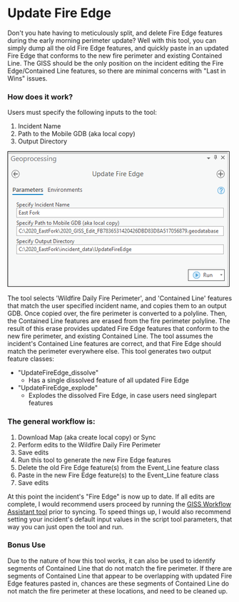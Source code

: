 # Update Fire Edge

Don't you hate having to meticulously split, and delete Fire Edge features during the early morning perimeter update? Well with this tool, you can simply dump all the old Fire Edge features, and quickly paste in an updated Fire Edge that conforms to the new fire perimeter and existing Contained Line. The GISS should be the only position on the incident editing the Fire Edge/Contained Line features, so there are minimal concerns with "Last in Wins" issues.

### How does it work?

Users must specify the following inputs to the tool:
1. Incident Name
2. Path to the Mobile GDB (aka local copy)
3. Output Directory

![screenshot_UpdateFireEdge_1.png](/docs/screenshot_UpdateFireEdge_1.png?raw=true)


The tool selects 'Wildfire Daily Fire Perimeter', and 'Contained Line' features that match the user specified incident name, and copies them to an output GDB. Once copied over, the fire perimeter is converted to a polyline. Then, the Contained Line features are erased from the fire perimeter polyline. The result of this erase provides updated Fire Edge features that conform to the new fire perimeter, and existing Contained Line. The tool assumes the incident's Contained Line features are correct, and that Fire Edge should match the perimeter everywhere else. This tool generates two output feature classes:

- "UpdateFireEdge_dissolve"
    - Has a single dissolved feature of all updated Fire Edge
- "UpdateFireEdge_explode"
    - Explodes the dissolved Fire Edge, in case users need singlepart features

### The general workflow is:
1. Download Map (aka create local copy) or Sync
2. Perform edits to the Wildfire Daily Fire Perimeter
3. Save edits
4. Run this tool to generate the new Fire Edge features
6. Delete the old Fire Edge feature(s) from the Event_Line feature class
7. Paste in the new Fire Edge feature(s) to the Event_Line feature class
8. Save edits

At this point the incident's "Fire Edge" is now up to date. If all edits are complete, I would recommend users proceed by running the [GISS Workflow Assistant tool](/docs/README_GISSWorkflowAssistant.md) prior to syncing. To speed things up, I would also recommend setting your incident's default input values in the script tool parameters, that way you can just open the tool and run.

### Bonus Use
Due to the nature of how this tool works, it can also be used to identify segments of Contained Line that do not match the fire perimeter. If there are segments of Contained Line that appear to be overlapping with updated Fire Edge features pasted in, chances are these segments of Contained Line do not match the fire perimeter at these locations, and need to be cleaned up.
